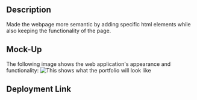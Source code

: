 ## Description

Made the webpage more semantic by adding specific html elements while also keeping the functionality of the page.

## Mock-Up

The following image shows the web application's appearance and functionality: 
![This shows what the portfolio will look like]()

## Deployment Link
